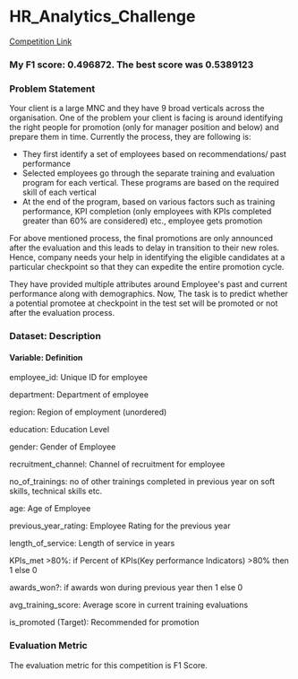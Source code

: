 # HR_Analytics_Challenge

[Competition Link](https://datahack.analyticsvidhya.com/contest/wns-analytics-hackathon-2018-1/)

### My F1 score: 0.496872. The best score was 0.5389123

### Problem Statement

Your client is a large MNC and they have 9 broad verticals across the organisation. One of the problem your client is facing is around identifying the right people for promotion (only for manager position and below) and prepare them in time. Currently the process, they are following is:

- They first identify a set of employees based on recommendations/ past performance
- Selected employees go through the separate training and evaluation program for each vertical. These programs are based on the required skill of each vertical
- At the end of the program, based on various factors such as training performance, KPI completion (only employees with KPIs completed greater than 60% are considered) etc., employee gets promotion

For above mentioned process, the final promotions are only announced after the evaluation and this leads to delay in transition to their new roles. Hence, company needs your help in identifying the eligible candidates at a particular checkpoint so that they can expedite the entire promotion cycle. 

They have provided multiple attributes around Employee's past and current performance along with demographics. Now, The task is to predict whether a potential promotee at checkpoint in the test set will be promoted or not after the evaluation process.


### Dataset: Description

#### Variable:	Definition

employee_id:	Unique ID for employee

department:	Department of employee

region:	Region of employment (unordered)

education:	Education Level

gender:	Gender of Employee

recruitment_channel:	Channel of recruitment for employee

no_of_trainings:	no of other trainings completed in previous year on soft skills, technical skills etc.

age:	Age of Employee

previous_year_rating:	Employee Rating for the previous year

length_of_service:	Length of service in years

KPIs_met >80%:	if Percent of KPIs(Key performance Indicators) >80% then 1 else 0

awards_won?:	if awards won during previous year then 1 else 0

avg_training_score:	Average score in current training evaluations

is_promoted	(Target): Recommended for promotion


### Evaluation Metric
The evaluation metric for this competition is F1 Score.
